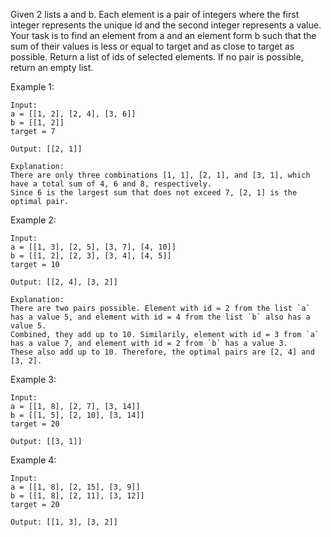 Given 2 lists a and b. Each element is a pair of integers where the first
 integer represents the unique id and the second integer represents a 
 value. Your task is to find an element from a and an element form b such 
 that the sum of their values is less or equal to target and as close to 
 target as possible. Return a list of ids of selected elements. If no pair 
 is possible, return an empty list.

Example 1:
```
Input:
a = [[1, 2], [2, 4], [3, 6]]
b = [[1, 2]]
target = 7

Output: [[2, 1]]

Explanation:
There are only three combinations [1, 1], [2, 1], and [3, 1], which have a total sum of 4, 6 and 8, respectively.
Since 6 is the largest sum that does not exceed 7, [2, 1] is the optimal pair.
```

Example 2:
```
Input:
a = [[1, 3], [2, 5], [3, 7], [4, 10]]
b = [[1, 2], [2, 3], [3, 4], [4, 5]]
target = 10

Output: [[2, 4], [3, 2]]

Explanation:
There are two pairs possible. Element with id = 2 from the list `a` has a value 5, and element with id = 4 from the list `b` also has a value 5.
Combined, they add up to 10. Similarily, element with id = 3 from `a` has a value 7, and element with id = 2 from `b` has a value 3.
These also add up to 10. Therefore, the optimal pairs are [2, 4] and [3, 2].
```

Example 3:
```
Input:
a = [[1, 8], [2, 7], [3, 14]]
b = [[1, 5], [2, 10], [3, 14]]
target = 20

Output: [[3, 1]]
```

Example 4:
```
Input:
a = [[1, 8], [2, 15], [3, 9]]
b = [[1, 8], [2, 11], [3, 12]]
target = 20

Output: [[1, 3], [3, 2]]
```
